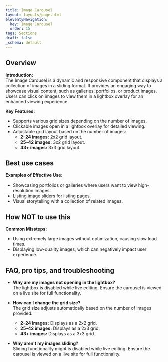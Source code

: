 ```yaml
---
title: Image Carousel
layout: layouts/page.html
eleventyNavigation:
  key: Image Carousel
  order: 15
tags: Sections
draft: false
_schema: default
---
```


## Overview
**Introduction:**  
The Image Carousel is a dynamic and responsive component that displays a collection of images in a sliding format. It provides an engaging way to showcase visual content, such as galleries, portfolios, or product images. Users can click on images to view them in a lightbox overlay for an enhanced viewing experience.

**Key Features:**  
- Supports various grid sizes depending on the number of images.
- Clickable images open in a lightbox overlay for detailed viewing.
- Adjustable grid layout based on the number of images:
  - **2–24 images:** 2x2 grid layout.
  - **25–42 images:** 3x2 grid layout.
  - **43+ images:** 3x3 grid layout.

## Best use cases
**Examples of Effective Use:**  
- Showcasing portfolios or galleries where users want to view high-resolution images.
- Listing image sliders for listing pages.
- Visual storytelling with a collection of related images.

## How **NOT** to use this
**Common Missteps:**  
- Using extremely large images without optimization, causing slow load times.
- Displaying low-quality images, which can negatively impact user experience.

## FAQ, pro tips, and troubleshooting
- **Why are my images not opening in the lightbox?**  
  The lightbox is disabled while live editing. Ensure the carousel is viewed on a live site for full functionality.
  
- **How can I change the grid size?**  
  The grid size adjusts automatically based on the number of images provided:
  - **2–24 images:** Displays as a 2x2 grid.
  - **25–42 images:** Displays as a 2x3 grid.
  - **43+ images:** Displays as a 3x3 grid.
  
- **Why aren't my images sliding?**  
  Sliding functionality might is disabled while live editing. Ensure the carousel is viewed on a live site for full functionality.

